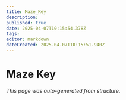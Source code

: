 ```yaml
---
title: Maze_Key
description: 
published: true
date: 2025-04-07T10:15:54.378Z
tags: 
editor: markdown
dateCreated: 2025-04-07T10:15:51.940Z
---
```


# Maze Key

*This page was auto-generated from structure.*